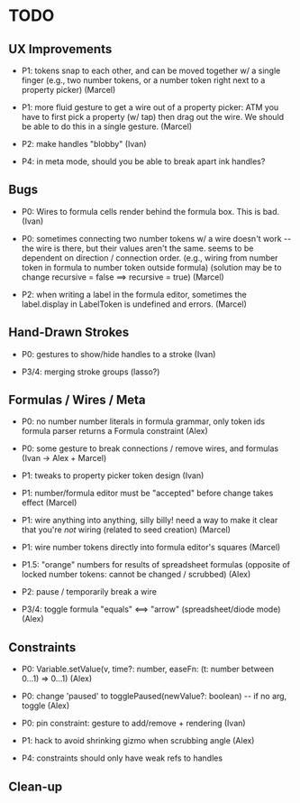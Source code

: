 # TODO

## UX Improvements

- P1: tokens snap to each other, and can be moved together w/ a single finger
  (e.g., two number tokens, or a number token right next to a property picker)
  (Marcel)

- P1: more fluid gesture to get a wire out of a property picker:
  ATM you have to first pick a property (w/ tap) then drag out the wire.
  We should be able to do this in a single gesture.
  (Marcel)

- P2: make handles "blobby"
  (Ivan)

- P4: in meta mode, should you be able to break apart ink handles?

## Bugs

- P0: Wires to formula cells render behind the formula box. This is bad.
  (Ivan)

- P0: sometimes connecting two number tokens w/ a wire doesn't work -- the wire is there, but their
  values aren't the same. seems to be dependent on direction / connection order.
  (e.g., wiring from number token in formula to number token outside formula)
  (solution may be to change recursive = false ==> recursive = true)
  (Marcel)

- P2: when writing a label in the formula editor, sometimes the label.display in LabelToken is undefined and errors.
  (Marcel)

## Hand-Drawn Strokes

- P0: gestures to show/hide handles to a stroke
  (Ivan)

- P3/4: merging stroke groups (lasso?)

## Formulas / Wires / Meta

- P0: no number number literals in formula grammar, only token ids
  formula parser returns a Formula constraint
  (Alex)

- P0: some gesture to break connections / remove wires, and formulas
  (Ivan -> Alex + Marcel)

- P1: tweaks to property picker token design
  (Ivan)

- P1: number/formula editor must be "accepted" before change takes effect
  (Marcel)

- P1: wire anything into anything, silly billy!
  need a way to make it clear that you're _not_ wiring
  (related to seed creation)
  (Marcel)

- P1: wire number tokens directly into formula editor's squares
  (Marcel)

- P1.5: "orange" numbers for results of spreadsheet formulas
  (opposite of locked number tokens: cannot be changed / scrubbed)
  (Alex)

- P2: pause / temporarily break a wire

- P3/4: toggle formula "equals" <==> "arrow" (spreadsheet/diode mode)
  (Alex)

## Constraints

- P0: Variable.setValue(v, time?: number, easeFn: (t: number between 0...1) => 0...1)
  (Alex)

- P0: change 'paused' to togglePaused(newValue?: boolean) -- if no arg, toggle
  (Alex)

- P0: pin constraint: gesture to add/remove + rendering
  (Ivan)

- P1: hack to avoid shrinking gizmo when scrubbing angle
  (Alex)

- P4: constraints should only have weak refs to handles

## Clean-up
